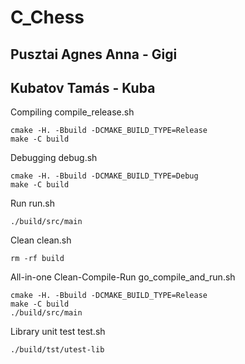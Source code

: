 # C_Chess 
##  Pusztai Agnes Anna  -   Gigi        
##  Kubatov Tamás       -   Kuba        


Compiling
compile_release.sh
```shell script
cmake -H. -Bbuild -DCMAKE_BUILD_TYPE=Release
make -C build
```

Debugging
debug.sh
```shell script
cmake -H. -Bbuild -DCMAKE_BUILD_TYPE=Debug
make -C build
```

Run
run.sh
```shell script
./build/src/main
```

Clean
clean.sh
```shell script
rm -rf build
```

All-in-one Clean-Compile-Run
go_compile_and_run.sh
```shell script
cmake -H. -Bbuild -DCMAKE_BUILD_TYPE=Release
make -C build
./build/src/main
```

Library unit test
test.sh
```shell script
./build/tst/utest-lib
```

